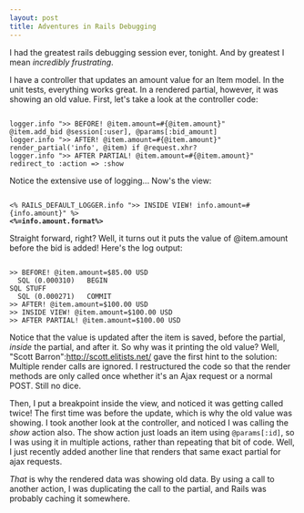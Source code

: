 ```yaml
--- 
layout: post
title: Adventures in Rails Debugging
---
```

I had the greatest rails debugging session ever, tonight.  And by greatest I mean *incredibly frustrating*.  

I have a controller that updates an amount value for an Item model.  In the unit tests, everything works great.  In a rendered partial, however, it was showing an old value.  First, let's take a look at the controller code:

<pre><code>
logger.info ">> BEFORE! @item.amount=#{@item.amount}"
@item.add_bid @session[:user], @params[:bid_amount]
logger.info ">> AFTER! @item.amount=#{@item.amount}"
render_partial('info', @item) if @request.xhr?
logger.info ">> AFTER PARTIAL! @item.amount=#{@item.amount}"
redirect_to :action => :show
</code></pre>

Notice the extensive use of logging...  Now's the view:

<pre><code>
<% RAILS_DEFAULT_LOGGER.info ">> INSIDE VIEW! info.amount=#{info.amount}" %>
<strong><%=info.amount.format%></strong>
</code></pre>

Straight forward, right?  Well, it turns out it puts the value of @item.amount before the bid is added!  Here's the log output:

<pre><code>
>> BEFORE! @item.amount=$85.00 USD
  SQL (0.000310)   BEGIN
SQL STUFF
  SQL (0.000271)   COMMIT
>> AFTER! @item.amount=$100.00 USD
>> INSIDE VIEW! @item.amount=$100.00 USD
>> AFTER PARTIAL! @item.amount=$100.00 USD
</code></pre>

Notice that the value is updated after the item is saved, before the partial, _inside_ the partial, and after it.  So why was it printing the old value?  Well, "Scott Barron":http://scott.elitists.net/ gave the first hint to the solution:  Multiple render calls are ignored.  I restructured the code so that the render methods are only called once whether it's an Ajax request or a normal POST.  Still no dice.

Then, I put a breakpoint inside the view, and noticed it was getting called twice!  The first time was before the update, which is why the old value was showing.  I took another look at the controller, and noticed I was calling the _show_ action also.  The show action just loads an item using <code>@params[:id]</code>, so I was using it in multiple actions, rather than repeating that bit of code.  Well, I just recently added another line that renders that same exact partial for ajax requests.

*That* is why the rendered data was showing old data.  By using a call to another action, I was duplicating the call to the partial, and Rails was probably caching it somewhere.  
